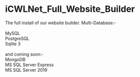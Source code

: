 # iCWLNet_Full_Website_Builder
 The full install of our website builder.
 Multi-Database:-<br>
 <br>
 MySQL<br>
 PostgreSQL<br>
 Sqlite 3<br>
 <br>
 and coming soon:-<br>
 MongoDB<br>
 MS SQL Server Express<br>
 MS SQL Server 2019<br>

